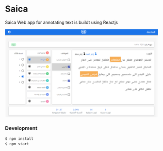 # Saica

Saica Web app for annotating text is buildt using Reactjs

![N|Solid](https://raw.githubusercontent.com/Saica-Project/portal/master/public/SaicaApp.PNG)


### Development
```sh
$ npm install
$ npm start
```
